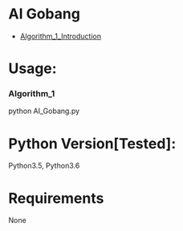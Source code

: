 # AI Gobang
- [Algorithm_1_Introduction](https://mp.weixin.qq.com/s/Y9EQfAMD82fbsSicK9uQ_A)

# Usage:
### Algorithm_1
python AI_Gobang.py

# Python Version[Tested]:
Python3.5, Python3.6

# Requirements
None